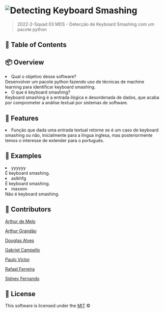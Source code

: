 # ![Detecting Keyboard Smashing](https://github.com/fga-eps-mds/2022-2-Squad03/blob/b4ff9c678fba5ddf4328c05e3962803237b97059/src/d8bcdb2c0a56b8ce9a4af154d8a37f46.png)

> 2022-2-Squad 03 MDS - Detecção de Keyboard Smashing com um pacote python





## 🚩 Table of Contents


## 📦 Overview
<li>Qual o objetivo desse software?</li>
Desenvolver um pacote python fazendo uso de técnicas de machine learning para identificar keyboard smashing.
<li>O que é keyboard smashing?</li>
Keyboard smashing é a entrada ilógica e desordenada de dados, que acaba por comprometer a análise textual por sistemas de software.

## 🎨 Features
<li>Função que dada uma entrada textual retorne se é um caso de keyboard smashing ou não, inicialmente para a língua inglesa, mas posteriormente temos o interesse de extender para o português.</li>

## 🐾 Examples
<li>yyyyyy</li>
É keyboard smashing.
<li>aslkhfg</li>
É keyboard smashing.
<li>maxxon</li>
Não é keyboard smashing.

## 🐾 Contributors
[Arthur de Melo](https://github.com/arthurmlv)

[Arthur Grandão](https://github.com/arthurgrandao)

[Douglas Alves](https://github.com/dougAlvs)

[Gabriel Campello](https://github.com/g16c)

[Paulo Victor](https://github.com/PauloVictorFS)

[Rafael Ferreira](https://github.com/RafaelCLG0)

[Sidney Fernando](https://github.com/nando3d3)


## 📜 License

This software is licensed under the [MIT](https://github.com/nhn/tui.editor/blob/master/LICENSE) ©
